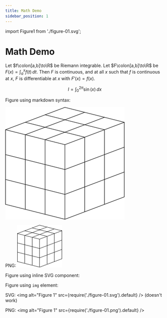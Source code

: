 ```yaml
---
title: Math Demo
sidebar_position: 1
---
```

import Figure1 from './figure-01.svg';


# Math Demo

Let $f\colon[a,b]\to\R$ be Riemann integrable. Let $F\colon[a,b]\to\R$ be
$F(x)=\int_{a}^{x} f(t)\,dt$. Then $F$ is continuous, and at all $x$ such that
$f$ is continuous at $x$, $F$ is differentiable at $x$ with $F'(x)=f(x)$.

$$
I = \int_0^{2\pi} \sin(x)\,dx
$$

Figure using markdown syntax:

![Figure 1](./figure-01.svg)

PNG: ![Figure 1](./figure-01.png)

Figure using inline SVG component:

<Figure1 />

Figure using `img` element:

SVG: <img alt="Figure 1" src={require('./figure-01.svg').default} /> (doesn't work)

PNG: <img alt="Figure 1" src={require('./figure-01.png').default} />
